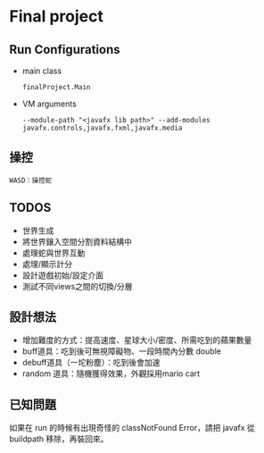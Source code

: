 # Final project

## Run Configurations

- main class
    ```
    finalProject.Main
    ```

- VM arguments
    ```
    --module-path "<javafx lib path>" --add-modules javafx.controls,javafx.fxml,javafx.media
    ```

## 操控

```
WASD：操控蛇
```

## TODOS

- 世界生成
- 將世界鑲入空間分割資料結構中
- 處理蛇與世界互動
- 處理/顯示計分
- 設計遊戲初始/設定介面
- 測試不同views之間的切換/分層

## 設計想法

- 增加難度的方式：提高速度、星球大小/密度、所需吃到的蘋果數量
- buff道具：吃到後可無視障礙物、一段時間內分數 double
- debuff道具（一坨粉塵）：吃到後會加速
- random 道具：隨機獲得效果，外觀採用mario cart

## 已知問題

如果在 run 的時候有出現奇怪的 classNotFound Error，請把 javafx 從 buildpath 移除，再裝回來。
